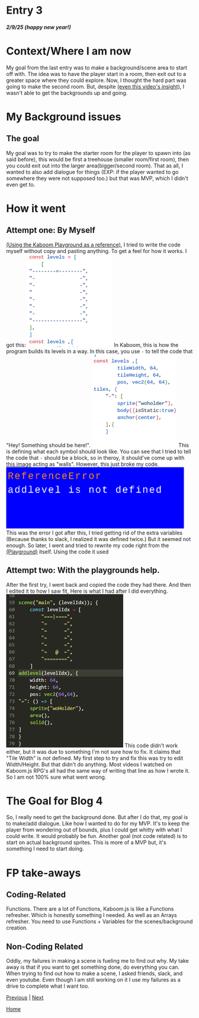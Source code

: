 # Entry 3
##### 2/9/25 (happy new year!)

# Context/Where I am now

My goal from the last entry was to make a background/scene area to start off with. The idea was to have the player start in a room, then exit out to a greater space where they could explore. Now, I thought the hard part was going to make the second room. But, despite [(even this video's insight)](https://www.youtube.com/watch?v=jcoiEpzD3yc), I wasn't able to get the backgrounds up and going.

# My Background issues
## The goal
My goal was to try to make the starter room for the player to spawn into (as said before), this would be first a treehouse (smaller room/first room), then you could exit out into the larger area(bigger/second room). That as all, I wanted to also add dialogue for things (EXP: if the player wanted to go somewhere they were not supposed too.) but that was MVP, which I didn't even get to.

# How it went
## Attempt one: By Myself
[(Using the Kaboom Playground as a reference)](https://kaboomjs.com/play?example=rpg), I tried to write the code myself without copy and pasting anything. To get a feel for how it works. I got this:
![alt text](screenshot_2025-02-05_2.55.42_pm.png)
In Kaboom, this is how the program builds its levels in a way. In this case, you use ``-`` to tell the code that "Hey! Something should be here!".
![alt text](screenshot_2025-02-05_2.55.48_pm.png)
This is defining what each symbol should look like. You can see that I tried to tell the code that ``-`` should be a block, so in theroy, it should've come up with [this image](treehousewallsPlaceholder.png) acting as "walls". However, this just broke my code.
![alt text](image_480.png)
This was the error I got after this, I tried getting rid of the extra variables (Because thanks to slack, I realized it was defined twice.) But it seemed not enough. So later, I went and tried to rewrite my code right from the [(Playground)](https://kaboomjs.com/play?example=rpg) itself. Using the code it used
## Attempt two: With the playgrounds help.
After the first try, I went back and copied the code they had there. And then I edited it to how I saw fit, Here is what I had after I did everything.
![alt text](image.png)
This code didn't work either, but it was due to something I'm not sure how to fix. It claims that "Tile Width" is *not* defined. My first step to try and fix this was try to edit Width/Height. But that didn't do anything. Most videos I watched on Kaboom.js RPG's all had the same way of writing that line as how I wrote it. So I am not 100% sure what went wrong.
# The Goal for Blog 4
So, I really need to get the background done. But after I do that, my goal is to make/add dialogue. Like how I wanted to do for my MVP. It's to keep the player from wondering out of bounds, plus I could get whitty with what I could write. It would probably be fun. Another goal (not code related) is to start on actual background sprites. This is more of a MVP but, it's something I need to start doing.
# FP take-aways
## Coding-Related
Functions. There are a lot of Functions, Kaboom.js is like a Functions refresher. Which is honestly something I needed. As well as an Arrays refresher. You need to use Functions + Variables for the scenes/background creation.
## Non-Coding Related
Oddly, my failures in making a scene is fueling me to find out why. My take away is that if you want to get something done, do everything you can. When trying to find out how to make a scene, I asked friends, slack, and even youtube. Even though I am still working on it I use my failures as a drive to complete what I want too.

[Previous](entry02.md) | [Next](entry04.md)

[Home](../README.md)
